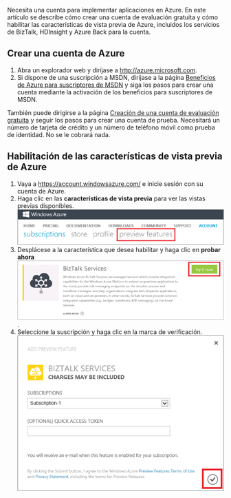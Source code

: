 Necesita una cuenta para implementar aplicaciones en Azure. En este artículo se describe cómo crear una cuenta de evaluación gratuita y cómo habilitar las características de vista previa de Azure, incluidos los servicios de BizTalk, HDInsight y Azure Back para la cuenta.

## Crear una cuenta de Azure

1.  Abra un explorador web y diríjase a <http://azure.microsoft.com>.
2.  Si dispone de una suscripción a MSDN, diríjase a la página [Beneficios de Azure para suscriptores de MSDN](https://azure.microsoft.com/pricing/member-offers/msdn-benefits-details/) y siga los pasos para crear una cuenta mediante la activación de los beneficios para suscriptores de MSDN.

   También puede dirigirse a la página [Creación de una cuenta de evaluación gratuita](https://azure.microsoft.com/pricing/free-trial/) y seguir los pasos para crear una cuenta de prueba. Necesitará un número de tarjeta de crédito y un número de teléfono móvil como prueba de identidad. No se le cobrará nada.

## Habilitación de las características de vista previa de Azure

1.  Vaya a <https://account.windowsazure.com/> e inicie sesión con su cuenta de Azure.
2.  Haga clic en las **características de vista previa** para ver las vistas previas disponibles.<br />![abrir la pestaña de características de vista previa][1]
3.  Desplácese a la característica que desea habilitar y haga clic en **probar ahora** <br /> ![seleccionar una característica de vista previa][2].
4.  Seleccione la suscripción y haga clic en la marca de verificación.<br /> ![seleccionar suscripción][3]

[1]: ./media/create-an-azure-account/antares-iaas-preview-01.png
[2]: ./media/create-an-azure-account/antares-iaas-preview-05.png
[3]: ./media/create-an-azure-account/antares-iaas-preview-06.png

<!---HONumber=AcomDC_0128_2016-->